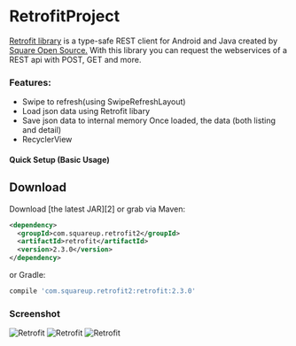 RetrofitProject
===============

[Retrofit library](http://square.github.io/retrofit/) is a type-safe REST client for Android and Java created by [Square Open Source.](http://square.github.io/) With this library you can request the webservices of a REST api with POST, GET and more.

### Features:

* Swipe to refresh(using SwipeRefreshLayout)
* Load json data using Retrofit libary
* Save json data to internal memory Once loaded, the data (both listing and detail)
* RecyclerView 

#### Quick Setup (Basic Usage)
Download
--------

Download [the latest JAR][2] or grab via Maven:
```xml
<dependency>
  <groupId>com.squareup.retrofit2</groupId>
  <artifactId>retrofit</artifactId>
  <version>2.3.0</version>
</dependency>
```
or Gradle:
```groovy
compile 'com.squareup.retrofit2:retrofit:2.3.0'
```
### Screenshot
![Retrofit]("https://bytebucket.org/Bikrammhz1/retrofit_project/raw/f0d4b1de35ec19a2c5ff839e4de5e1a1773a5017/Images/1.png?token=3e618a4562f6f624f6ae7b8aba633df6125e57ee")
![Retrofit]("https://bytebucket.org/Bikrammhz1/retrofit_project/raw/f0d4b1de35ec19a2c5ff839e4de5e1a1773a5017/Images/2.png?token=aeffc5825ea0217337c47f9a9ff9141a72d4ee3a")
![Retrofit](https://bytebucket.org/Bikrammhz1/retrofit_project/raw/f0d4b1de35ec19a2c5ff839e4de5e1a1773a5017/Images/gif.gif?token=35c168dcc4447a4358aa8ed98eed44424854ea0e)
